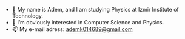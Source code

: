 - 👋 My name is Adem, and I am studying Physics at Izmir Institute of Technology.
- 👀 I’m obviously interested in Computer Science and Physics.
- 📫 My e-mail adress: ademk014689@gmail.com

<!---
ademmkl/ademmkl is a ✨ special ✨ repository because its `README.md` (this file) appears on your GitHub profile.
You can click the Preview link to take a look at your changes.
--->
